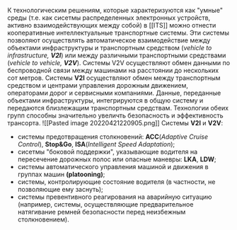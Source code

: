 К технологическим решениям, которые характеризуются как "умные" среды (т.е. как сисетмы распределенных электронных устройств, активно взаимодействующих между собой) в [[ITS]] можно отнести кооперативные интеллектуальные транспортные системы. Эти системы позволяют осуществлять автоматическое взаимодействие между объектами инфраструктуры и транспортным средством (*vehicle to infrastructure, **V2I***) или между различными транспортными средствами (*vehicle to vehicle, **V2V***). Системы V2V осуществляют обмен данными по беспроводной связи между машинами на расстоянии до нескольких сот метров. Системы **V2I** осуществляют обмен между транспортным средством и центрами управления дорожным движением, операторами дорог и сервисными компаниями. Данные, переданные объектами инфраструктуры, интегрируются в общую систему и передаются близлежащим транспортным средствам. Технологии обеих групп способны значительно увеличть безопасность и эффективность трансорта.
![[Pasted image 20220421220905.png]]
Системы **V2I** и **V2V**:
- системы предотвращения столкновений: **ACC**(*Adaptive Cruise Control*), **Stop&Go**, **ISA**(*Intelligent Speed Adaptation*);
- сисетмы "боковой поддержки", указывающие водителя на пересечение дорожных полос или опасные маневры: **LKA**, **LDW**;
- системы автоматического управления машиной и движения в группах машин **(platooning)**;
- системы, контролирующие состояние водителя (в частности, не позволяющие ему заснуть);
- системы превентивного реагирования на аварийную ситуацию (например, системы, осуществляющие предварительное натягивание ремней безопасности перед неизбежным столкновением).